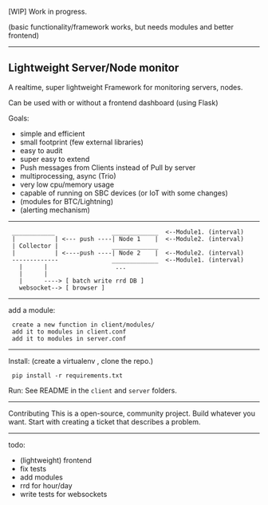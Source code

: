 
[WIP]
Work in progress.

(basic functionality/framework works, but needs modules and better frontend)

------------------------

Lightweight Server/Node monitor
---------------

A realtime, super lightweight Framework for monitoring servers, nodes.

Can be used with or without a frontend dashboard (using Flask)


Goals:
- simple and efficient
- small footprint (few external libraries)
- easy to audit
- super easy to extend
- Push messages from Clients instead of Pull by server
- multiprocessing, async (Trio)
- very low cpu/memory usage
- capable of running on SBC devices (or IoT with some changes)
- (modules for BTC/Lightning)
- (alerting mechanism)

------------

     ____________                _____________  <--Module1. (interval)
     |           | <--- push ----| Node 1    |  <--Module2. (interval)
     | Collector |               _____________                 
     |           | <----push ----| Node 2    |  <--Module2. (interval)
     -------------               _____________  <--Module1. (interval)     
       |      |                   ...                
       |      |
       |      ----> [ batch write rrd DB ]
       websocket--> [ browser ]


------------
add a module:

     create a new function in client/modules/
     add it to modules in client.conf
     add it to modules in server.conf

-----------
Install:
(create a virtualenv , clone the repo.)

     pip install -r requirements.txt 

Run:
  See README in the `client` and `server` folders.

------------

Contributing
This is a open-source, community project.
Build whatever you want. Start with creating a ticket that describes a problem.


---------

todo:
 - (lightweight) frontend
 - fix tests
 - add modules
 - rrd for hour/day
 - write tests for websockets
